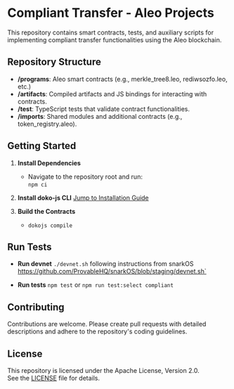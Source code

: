 # Compliant Transfer - Aleo Projects

This repository contains smart contracts, tests, and auxiliary scripts for implementing compliant transfer functionalities using the Aleo blockchain.

## Repository Structure

- **/programs**: Aleo smart contracts (e.g., merkle_tree8.leo, rediwsozfo.leo, etc.)
- **/artifacts**: Compiled artifacts and JS bindings for interacting with contracts.
- **/test**: TypeScript tests that validate contract functionalities.
- **/imports**: Shared modules and additional contracts (e.g., token_registry.aleo).

## Getting Started

1. **Install Dependencies**  
   - Navigate to the repository root and run:  
      `npm ci`

2. **Install doko-js CLI**
[Jump to Installation Guide](docs/doko-installation-guide.md)

4. **Build the Contracts**  
    - `dokojs compile`

## Run Tests  
   - **Run devnet** 
   `./devnet.sh` following instructions from snarkOS https://github.com/ProvableHQ/snarkOS/blob/staging/devnet.sh`
   
   - **Run tests**
   `npm test` or `npm run test:select compliant`

## Contributing

Contributions are welcome. Please create pull requests with detailed descriptions and adhere to the repository's coding guidelines.

## License

This repository is licensed under the Apache License, Version 2.0.  
See the [LICENSE](./LICENSE) file for details.
